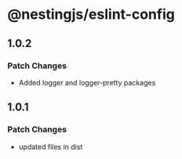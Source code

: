 # @nestingjs/eslint-config

## 1.0.2

### Patch Changes

- Added logger and logger-pretty packages

## 1.0.1

### Patch Changes

- updated files in dist
